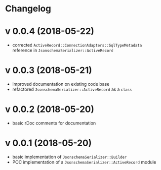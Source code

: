 # Changelog

# v 0.0.4 (2018-05-22)

- corrected `ActiveRecord::ConnectionAdapters::SqlTypeMetadata` reference in `JsonschemaSerializer::ActiveRecord`

# v 0.0.3 (2018-05-21)

- improved documentation on existing code base
- refactored `JsonschemaSerializer::ActiveRecord` as a `class`

# v 0.0.2 (2018-05-20)

- basic rDoc comments for documentation

# v 0.0.1 (2018-05-20)

- basic implementation of `JsonschemaSerializer::Builder`
- POC implementation of a `JsonschemaSerializer::ActiveRecord` module
